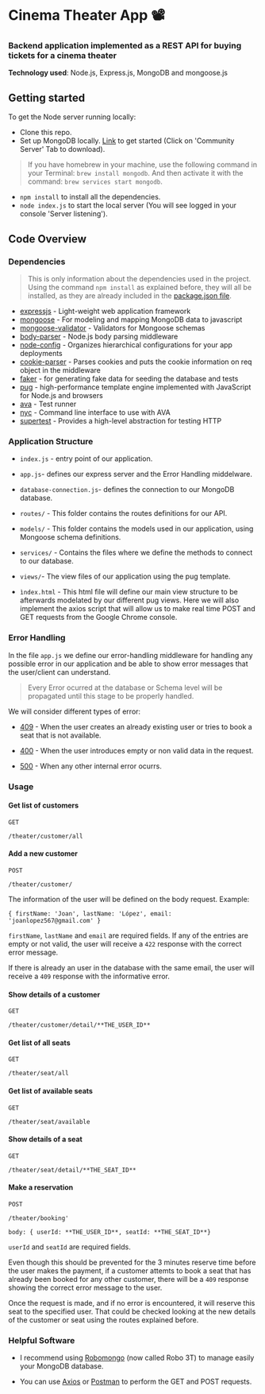 <h1 align>Cinema Theater App 📽</h1>

### Backend application implemented as a REST API for buying tickets for a cinema theater

**Technology used**: Node.js, Express.js, MongoDB and mongoose.js

## Getting started

To get the Node server running locally:

* Clone this repo.
* Set up MongoDB locally. [Link](https://www.mongodb.com/download-center?jmp=nav#community) to get started (Click on 'Community Server' Tab to download). 
> If you have homebrew in your machine, use the following command in your Terminal: `brew install mongodb`. And then activate it with the command: `brew services start mongodb`.
* `npm install` to install all the dependencies.
* `node index.js` to start the local server (You will see logged in your console 'Server listening').

## Code Overview

### Dependencies

> This is only information about the dependencies used in the project. Using the command `npm install` as explained before, they will all be installed, as they are already included in the [package.json file](https://docs.npmjs.com/files/package.json).

* [expressjs](https://github.com/expressjs/express) - Light-weight web application framework
* [mongoose](https://github.com/Automattic/mongoose) - For modeling and mapping MongoDB data to javascript
* [mongoose-validator](https://github.com/leepowellcouk/mongoose-validator) - Validators for Mongoose schemas
* [body-parser](https://github.com/expressjs/body-parser) - Node.js body parsing middleware
* [node-config](https://github.com/lorenwest/node-config) - Organizes hierarchical configurations for your app deployments
* [cookie-parser](https://github.com/expressjs/cookie-parser) - Parses cookies and puts the cookie information on req object in the middleware
* [faker](https://github.com/Marak/Faker.js) - for generating fake data for seeding the database and tests
* [pug](https://github.com/pugjs/pug) - high-performance template engine implemented with JavaScript for Node.js and browsers
* [ava](https://github.com/avajs/ava) - Test runner
* [nyc](https://github.com/istanbuljs/nyc) - Command line interface to use with AVA
* [supertest](https://github.com/visionmedia/supertest) - Provides a high-level abstraction for testing HTTP

### Application Structure

* `index.js` - entry point of our application.

* `app.js`- defines our express server and the Error Handling middelware.

* `database-connection.js`- defines the connection to our MongoDB database.

* `routes/` - This folder contains the routes definitions for our API.

* `models/` - This folder contains the models used in our application, using Mongoose schema definitions.

* `services/` - Contains the files where we define the methods to connect to our database.

* `views/`- The view files of our application using the pug template.

* `ìndex.html` - This html file will define our main view structure to be afterwards modelated by our different pug views. Here we will also implement the axios script that will allow us to make real time POST and GET requests from the Google Chrome console.

### Error Handling

In the file `app.js` we define our error-handling middleware for handling any possible error in our application and be able to show error messages that the user/client can understand.

> Every Error ocurred at the database or Schema level will be propagated until this stage to be properly handled.

We will consider different types of error:

* [409](https://httpstatuses.com/409) - When the user creates an already existing user or tries to book a seat that is not available.

* [400](https://httpstatuses.com/400) - When the user introduces empty or non valid data in the request.

* [500](https://httpstatuses.com/500) - When any other internal error ocurrs.

### Usage

#### Get list of customers

`GET`

```
/theater/customer/all
```

#### Add a new customer

`POST`

```
/theater/customer/
```

The information of the user will be defined on the body request.
Example:

```
{ firstName: 'Joan', lastName: 'López', email: 'joanlopez567@gmail.com' }
```

`firstName`, `lastName` and `email` are required fields. If any of the entries are empty or not valid, the user will receive a `422` response with the correct error message.

If there is already an user in the database with the same email, the user will receive a `409` response with the informative error.

#### Show details of a customer

`GET`

```
/theater/customer/detail/**THE_USER_ID**
```

#### Get list of all seats

`GET`

```
/theater/seat/all
```

#### Get list of available seats

`GET`

```
/theater/seat/available
```

#### Show details of a seat

`GET`

```
/theater/seat/detail/**THE_SEAT_ID**
```

#### Make a reservation

`POST`

```
/theater/booking'
```

```
body: { userId: **THE_USER_ID**, seatId: **THE_SEAT_ID**}
```

`userId` and `seatId` are required fields.

Even though this should be prevented for the 3 minutes reserve time before the user makes the payment, if a customer attemts to book a seat that has already been booked for any other customer, there will be a `409` response showing the correct error message to the user.  

Once the request is made, and if no error is encountered, it will reserve this seat to the specified user. That could be checked looking at the new details of the customer or seat using the routes explained before.

### Helpful Software

* I recommend using [Robomongo](https://robomongo.org/) (now called Robo 3T) to manage easily your MongoDB database.

* You can use [Axios](https://github.com/axios/axios) or [Postman](https://www.getpostman.com/) to perform the GET and POST requests.
